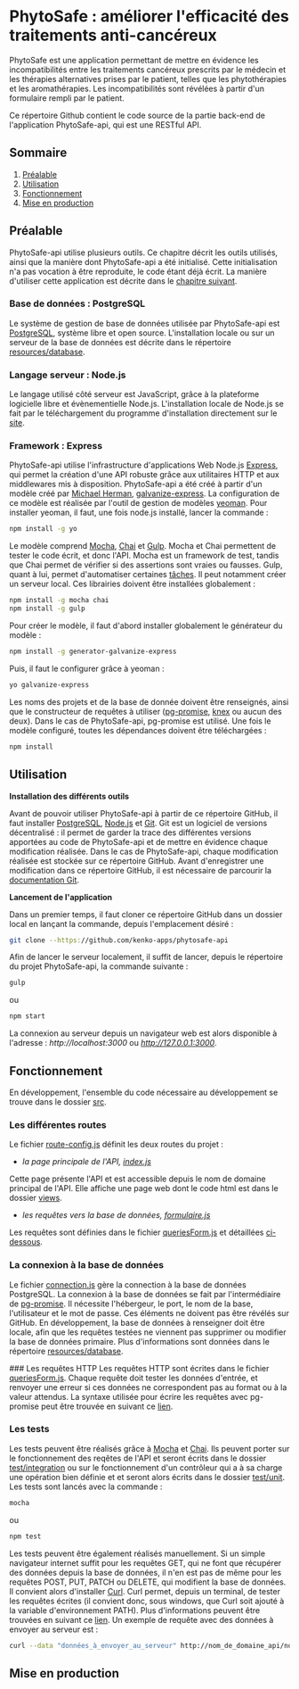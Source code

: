 # PhytoSafe : améliorer l'efficacité des traitements anti-cancéreux

PhytoSafe est une application permettant de mettre en évidence les incompatibilités entre les traitements cancéreux prescrits par le médecin et les thérapies alternatives prises par le patient, telles que les phytothérapies et les aromathérapies. Les incompatibilités sont révélées à partir d'un formulaire rempli par le patient.

Ce répertoire Github contient le code source de la partie back-end de l'application PhytoSafe-api, qui est une RESTful API.

## Sommaire

1. [Préalable](#prealable)
2. [Utilisation](#utilisation)
3. [Fonctionnement](#fonctionnement)
4. [Mise en production](#production)

## <a name="prealable"></a>Préalable

PhytoSafe-api utilise plusieurs outils. Ce chapitre décrit les outils utilisés, ainsi que la manière dont PhytoSafe-api a été initialisé. Cette initialisation n'a pas vocation à être reproduite, le code étant déjà écrit. La manière d'utiliser cette application est décrite dans le [chapitre suivant](#utilisation).

### Base de données : PostgreSQL

Le système de gestion de base de données utilisée par PhytoSafe-api est [PostgreSQL](https://www.postgresql.org/), système libre et open source. L'installation locale ou sur un serveur de la base de données est décrite dans le répertoire [resources/database](resources/database).

### Langage serveur : Node.js

Le langage utilisé côté serveur est JavaScript, grâce à la plateforme logicielle libre et évènementielle Node.js. L'installation locale de Node.js se fait par le téléchargement du programme d'installation directement sur le [site](https://nodejs.org/en/download/).

### Framework : Express

PhytoSafe-api utilise l'infrastructure d'applications Web Node.js [Express](http://expressjs.com/), qui permet la création d'une API robuste grâce aux utilitaires HTTP et aux middlewares mis à disposition.
PhytoSafe-api a été créé à partir d'un modèle créé par [Michael Herman](http://mherman.org/), [galvanize-express](https://www.npmjs.com/package/generator-galvanize-express). La configuration de ce modèle est réalisée par l'outil de gestion de modèles [yeoman](http://yeoman.io/). Pour installer yeoman, il faut, une fois node.js installé, lancer la commande :
```bash
npm install -g yo
```
Le modèle comprend [Mocha](https://mochajs.org), [Chai](https://chaijs.org) et [Gulp](https://gulpjs.com). Mocha et Chai permettent de tester le code écrit, et donc l'API. Mocha est un framework de test, tandis que Chai permet de vérifier si des assertions sont vraies ou fausses. Gulp, quant à lui, permet d'automatiser certaines [tâches](https://www.alsacreations.com/tuto/lire/1686-introduction-a-gulp.html). Il peut notamment créer un serveur local. Ces librairies doivent être installées globalement :
```bash
npm install -g mocha chai
npm install -g gulp
```
Pour créer le modèle, il faut d'abord installer globalement le générateur du modèle :
```bash
npm install -g generator-galvanize-express
```
Puis, il faut le configurer grâce à yeoman :
```bash
yo galvanize-express
```
Les noms des projets et de la base de donnée doivent être renseignés, ainsi que le constructeur de requêtes à utiliser ([pg-promise](https://github.com/vitaly-t/pg-promise), [knex](http://knexjs.org) ou aucun des deux). Dans le cas de PhytoSafe-api, pg-promise est utilisé. Une fois le modèle configuré, toutes les dépendances doivent être téléchargées :
```bash
npm install
```

## <a name="utilisation"></a>Utilisation

**Installation des différents outils**

Avant de pouvoir utiliser PhytoSafe-api à partir de ce répertoire GitHub, il faut installer [PostgreSQL](https://www.postgresql.org/), [Node.js](https://nodejs.org/en/) et [Git](https://git-scm.com).
Git est un logiciel de versions décentralisé : il permet de garder la trace des différentes versions apportées au code de PhytoSafe-api et de mettre en évidence chaque modification réalisée. Dans le cas de PhytoSafe-api, chaque modification réalisée est stockée sur ce répertoire GitHub. Avant d'enregistrer une modification dans ce répertoire GitHub, il est nécessaire de parcourir la [documentation Git](https://git-scm.com/docs).

**Lancement de l'application**

Dans un premier temps, il faut cloner ce répertoire GitHub dans un dossier local en lançant la commande, depuis l'emplacement désiré :
```bash
git clone --https://github.com/kenko-apps/phytosafe-api
```

Afin de lancer le serveur localement, il suffit de lancer, depuis le répertoire du projet PhytoSafe-api, la commande suivante :
```bash
gulp
```
ou
```bash
npm start
```
La connexion au serveur depuis un navigateur web est alors disponible à l'adresse : *http://localhost:3000* ou *http://127.0.0.1:3000*.

## <a name="fonctionnement"></a>Fonctionnement

En développement, l'ensemble du code nécessaire au développement se trouve dans le dossier [src](src).
    
### Les différentes routes
Le fichier [route-config.js](src/server/config/route-config.js) définit les deux routes du projet :

* *la page principale de l'API, [index.js](src/server/routes/index.js)*

Cette page présente l'API et est accessible depuis le nom de domaine principal de l'API. Elle affiche une page web dont le code html est dans le dossier [views](src/server/views).

* *les requêtes vers la base de données, [formulaire.js](src/server/routes/formulaire.js)*

Les requêtes sont définies dans le fichier [queriesForm.js](src/server/db/queriesForm.js) et détaillées [ci-dessous](#requetesHTTP).

### La connexion à la base de données
Le fichier [connection.js](src/server/db/connection.js) gère la connection à la base de données PostgreSQL. La connexion à la base de données se fait par l'intermédiaire de [pg-promise](). Il nécessite l'hébergeur, le port, le nom de la base, l'utilisateur et le mot de passe. Ces éléments ne doivent pas être révélés sur GitHub. 
En développement, la base de données à renseigner doit être locale, afin que les requêtes testées ne viennent pas supprimer ou modifier la base de données primaire. Plus d'informations sont données dans le répertoire [resources/database](../resources/database).

###<a name="requeteHTTP"></a> Les requêtes HTTP
Les requêtes HTTP sont écrites dans le fichier [queriesForm.js](src/server/db/queriesForm.js). Chaque requête doit tester les données d'entrée, et renvoyer une erreur si ces données ne correspondent pas au format ou à la valeur attendus. La syntaxe utilisée pour écrire les requêtes avec pg-promise peut être trouvée en suivant ce [lien](https://vitaly-t.github.io/pg-promise/).

### Les tests
Les tests peuvent être réalisés grâce à [Mocha](https://mochajs.org) et [Chai](https://chaijs.org/api). Ils peuvent porter sur le fonctionnement des reqêtes de l'API et seront écrits dans le dossier [test/integration](test/integration) ou sur le fonctionnement d'un contrôleur qui a à sa charge une opération bien définie et et seront alors écrits dans le dossier [test/unit](test/unit). Les tests sont lancés avec la commande :
```bash
mocha
```
ou
```bash
npm test
```

Les tests peuvent être également réalisés manuellement. Si un simple navigateur internet suffit pour les requêtes GET, qui ne font que récupérer des données depuis la base de données, il n'en est pas de même pour les requêtes POST, PUT, PATCH ou DELETE, qui modifient la base de données. Il convient alors d'installer [Curl](curl.haxx.se). Curl permet, depuis un terminal, de tester les requêtes écrites (il convient donc, sous windows, que Curl soit ajouté à la variable d'environnement PATH). Plus d'informations peuvent être trouvées en suivant ce [lien](curl.haxx.se/docs/httpscripting.html).
Un exemple de requête avec des données à envoyer au serveur est :
```bash
curl --data "données_à_envoyer_au_serveur" http://nom_de_domaine_api/nom_requête
```

## <a name="production"></a>Mise en production
